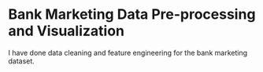 # Bank Marketing Data Pre-processing and Visualization
I have done data cleaning and feature engineering for the bank marketing dataset.

